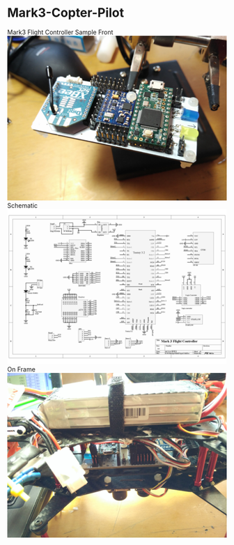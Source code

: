 # Mark3-Copter-Pilot
Mark3 Flight Controller
Sample Front
![pic](https://github.com/ragewrath/Screenshot/blob/master/front.jpg)
Schematic
![pic](https://github.com/ragewrath/Screenshot/blob/master/Schematic%20Prints.jpg)
On Frame
![pic](https://github.com/ragewrath/Screenshot/blob/master/on%20frame.jpg)
